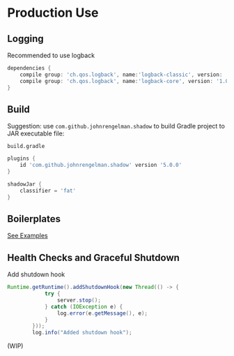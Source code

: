 # Production Use

## Logging

Recommended to use logback

```groovy
dependencies {
    compile group: 'ch.qos.logback', name:'logback-classic', version: '1.0.9'
    compile group: 'ch.qos.logback', name:'logback-core', version: '1.0.9'
}
```

## Build

Suggestion: use `com.github.johnrengelman.shadow` to build Gradle project to JAR executable file:

`build.gradle`

```groovy
plugins {
    id 'com.github.johnrengelman.shadow' version '5.0.0'
}

shadowJar {
    classifier = 'fat'
}
```

## Boilerplates

[See Examples](https://github.com/huynhminhtufu/jiny/tree/master/examples)

## Health Checks and Graceful Shutdown

Add shutdown hook

```java
Runtime.getRuntime().addShutdownHook(new Thread(() -> {
            try {
                server.stop();
            } catch (IOException e) {
                log.error(e.getMessage(), e);
            }
        }));
        log.info("Added shutdown hook");
```

(WIP)
